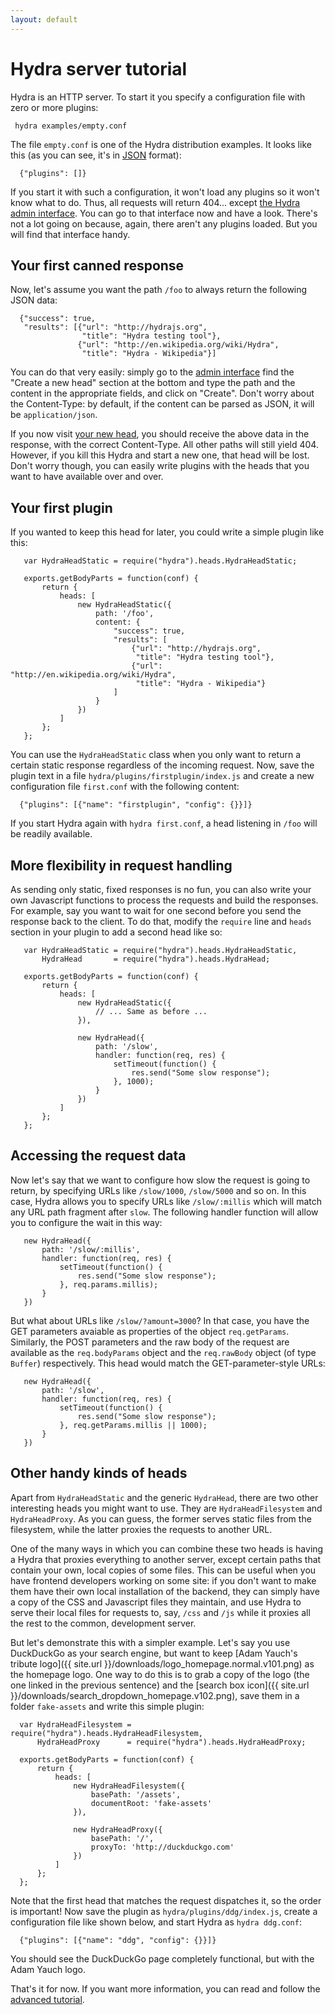 ```yaml
---
layout: default
---
```

Hydra server tutorial
=====================

Hydra is an HTTP server. To start it you specify a configuration file
with zero or more plugins:

     hydra examples/empty.conf

The file `empty.conf` is one of the Hydra distribution examples. It
looks like this (as you can see, it's in
[JSON](http://en.wikipedia.org/wiki/Json) format):

      {"plugins": []}

If you start it with such a configuration, it won't load any plugins
so it won't know what to do. Thus, all requests will return
404... except [the Hydra admin
interface](http://localhost:3000/hydra-admin).  You can go to that
interface now and have a look. There's not a lot going on because,
again, there aren't any plugins loaded. But you will find that
interface handy.

Your first canned response
--------------------------

Now, let's assume you want the path `/foo` to always return the
following JSON data:

      {"success": true,
       "results": [{"url": "http://hydrajs.org",
                    "title": "Hydra testing tool"},
                   {"url": "http://en.wikipedia.org/wiki/Hydra",
                    "title": "Hydra - Wikipedia"}]

You can do that very easily: simply go to the
[admin interface](http://localhost:3000/hydra-admin) find the "Create a
new head" section at the bottom and type the path and the content in
the appropriate fields, and click on "Create". Don't worry about the
Content-Type: by default, if the content can be parsed as JSON, it
will be `application/json`.

If you now visit [your new head](http://localhost:3000/foo), you
should receive the above data in the response, with the correct
Content-Type. All other paths will still yield 404. However, if you
kill this Hydra and start a new one, that head will be lost. Don't
worry though, you can easily write plugins with the heads that you
want to have available over and over.


Your first plugin
-----------------

If you wanted to keep this head for later, you could write a simple
plugin like this:

       var HydraHeadStatic = require("hydra").heads.HydraHeadStatic;

       exports.getBodyParts = function(conf) {
           return {
               heads: [
                   new HydraHeadStatic({
                       path: '/foo',
                       content: {
                           "success": true,
                           "results": [
                               {"url": "http://hydrajs.org",
                                "title": "Hydra testing tool"},
                               {"url": "http://en.wikipedia.org/wiki/Hydra",
                                "title": "Hydra - Wikipedia"}
                           ]
                       }
                   })
               ]
           };
       };

You can use the `HydraHeadStatic` class when you only want to return a
certain static response regardless of the incoming request. Now, save
the plugin text in a file `hydra/plugins/firstplugin/index.js` and
create a new configuration file `first.conf` with the following
content:

      {"plugins": [{"name": "firstplugin", "config": {}}]}

If you start Hydra again with `hydra first.conf`, a head listening in
`/foo` will be readily available.


More flexibility in request handling
------------------------------------

As sending only static, fixed responses is no fun, you can also write
your own Javascript functions to process the requests and build the
responses. For example, say you want to wait for one second before you
send the response back to the client. To do that, modify the `require`
line and `heads` section in your plugin to add a second head like so:

       var HydraHeadStatic = require("hydra").heads.HydraHeadStatic,
           HydraHead       = require("hydra").heads.HydraHead;

       exports.getBodyParts = function(conf) {
           return {
               heads: [
                   new HydraHeadStatic({
                       // ... Same as before ...
                   }),

                   new HydraHead({
                       path: '/slow',
                       handler: function(req, res) {
                           setTimeout(function() {
                               res.send("Some slow response");
                           }, 1000);
                       }
                   })
               ]
           };
       };


Accessing the request data
--------------------------

Now let's say that we want to configure how slow the request is going
to return, by specifying URLs like `/slow/1000`, `/slow/5000` and so
on. In this case, Hydra allows you to specify URLs like
`/slow/:millis` which will match any URL path fragment after
`slow`. The following handler function will allow you to configure the
wait in this way:

       new HydraHead({
           path: '/slow/:millis',
           handler: function(req, res) {
               setTimeout(function() {
                   res.send("Some slow response");
               }, req.params.millis);
           }
       })

But what about URLs like `/slow/?amount=3000`? In that case, you have
the GET parameters avaiable as properties of the object
`req.getParams`. Similarly, the POST parameters and the raw body of
the request are available as the `req.bodyParams` object and the
`req.rawBody` object (of type `Buffer`) respectively. This head would
match the GET-parameter-style URLs:

       new HydraHead({
           path: '/slow',
           handler: function(req, res) {
               setTimeout(function() {
                   res.send("Some slow response");
               }, req.getParams.millis || 1000);
           }
       })


Other handy kinds of heads
--------------------------

Apart from `HydraHeadStatic` and the generic `HydraHead`, there are
two other interesting heads you might want to use. They are
`HydraHeadFilesystem` and `HydraHeadProxy`. As you can guess, the
former serves static files from the filesystem, while the latter
proxies the requests to another URL.

One of the many ways in which you can combine these two heads is
having a Hydra that proxies everything to another server, except
certain paths that contain your own, local copies of some files. This
can be useful when you have frontend developers working on some site:
if you don't want to make them have their own local installation of
the backend, they can simply have a copy of the CSS and Javascript
files they maintain, and use Hydra to serve their local files for
requests to, say, `/css` and `/js` while it proxies all the rest to
the common, development server.

But let's demonstrate this with a simpler example. Let's say you use
DuckDuckGo as your search engine, but want to keep [Adam Yauch's
tribute logo]({{ site.url }}/downloads/logo_homepage.normal.v101.png)
as the homepage logo. One way to do this is to grab a copy of the logo
(the one linked in the previous sentence) and the [search box
icon]({{ site.url }}/downloads/search_dropdown_homepage.v102.png),
save them in a folder `fake-assets` and write this simple plugin:

      var HydraHeadFilesystem = require("hydra").heads.HydraHeadFilesystem,
          HydraHeadProxy      = require("hydra").heads.HydraHeadProxy;

      exports.getBodyParts = function(conf) {
          return {
              heads: [
                  new HydraHeadFilesystem({
                      basePath: '/assets',
                      documentRoot: 'fake-assets'
                  }),

                  new HydraHeadProxy({
                      basePath: '/',
                      proxyTo: 'http://duckduckgo.com'
                  })
              ]
          };
      };

Note that the first head that matches the request dispatches it, so
the order is important! Now save the plugin as
`hydra/plugins/ddg/index.js`, create a configuration file like shown
below, and start Hydra as `hydra ddg.conf`:

      {"plugins": [{"name": "ddg", "config": {}}]}

You should see the DuckDuckGo page completely functional, but with the
Adam Yauch logo.

That's it for now. If you want more information, you can read and
follow the <a href="advanced/">advanced tutorial</a>.
